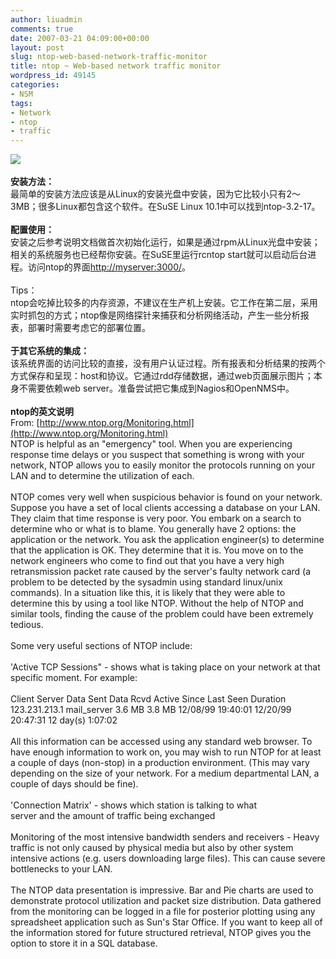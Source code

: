```yaml
---
author: liuadmin
comments: true
date: 2007-03-21 04:09:00+00:00
layout: post
slug: ntop-web-based-network-traffic-monitor
title: ntop ~ Web-based network traffic monitor
wordpress_id: 49145
categories:
- NSM
tags:
- Network
- ntop
- traffic
---
```


[![](http://www.ntop.org/ntop1.jpg)](http://www.ntop.org/ntop1.jpg)<br /><br />**安装方法：**<br />最简单的安装方法应该是从Linux的安装光盘中安装，因为它比较小只有2～3MB；很多Linux都包含这个软件。在SuSE Linux 10.1中可以找到ntop-3.2-17。<br /><br />**配置使用：**<br />安装之后参考说明文档做首次初始化运行，如果是通过rpm从Linux光盘中安装；相关的系统服务也已经帮你安装。在SuSE里运行rcntop start就可以启动后台进程。访问ntop的界面[http://myserver:3000/](http://myserver:3000/)。<br /><br />Tips：<br />ntop会吃掉比较多的内存资源，不建议在生产机上安装。它工作在第二层，采用实时抓包的方式；ntop像是网络探针来捕获和分析网络活动，产生一些分析报表，部署时需要考虑它的部署位置。<br /><br />**于其它系统的集成：**<br />该系统界面的访问比较的直接，没有用户认证过程。所有报表和分析结果的按两个方式保存和呈现：host和协议。它通过rdd存储数据，通过web页面展示图片；本身不需要依赖web server。准备尝试把它集成到Nagios和OpenNMS中。<br /><br />**ntop的英文说明**<br />From: [http://www.ntop.org/Monitoring.html](http://www.ntop.org/Monitoring.html)<br />NTOP is helpful as an "emergency" tool. When you are experiencing response time delays or you suspect that something is wrong with your network, NTOP allows you to easily monitor the protocols running on your LAN and to determine the utilization of each.<br /><br />NTOP comes very well when suspicious behavior is found on your network. Suppose you have a set of local clients accessing a database on your LAN. They claim that time response is very poor. You embark on a search to determine who or what is to blame. You generally have 2 options: the application or the network. You ask the application engineer(s) to determine that the application is OK. They determine that it is. You move on to the network engineers who come to find out that you have a very high retransmission packet rate caused by the server's faulty network card (a problem to be detected by the sysadmin using standard linux/unix commands). In a situation like this, it is likely that they were able to determine this by using a tool like NTOP. Without the help of NTOP and similar tools, finding the cause of the problem could have been extremely tedious.<br /><br />Some very useful sections of NTOP include:<br /><br />'Active TCP Sessions" - shows what is taking place on your network at that specific moment. For example:<br /><br />Client Server Data Sent Data Rcvd Active Since Last Seen Duration<br />123.231.213.1 mail_server 3.6 MB 3.8 MB 12/08/99 19:40:01 12/20/99 20:47:31 12 day(s) 1:07:02<br /><br />All this information can be accessed using any standard web browser. To have enough information to work on, you may wish to run NTOP for at least a couple of days (non-stop) in a production environment. (This may vary depending on the size of your network. For a medium departmental LAN, a couple of days should be fine).<br /><br />'Connection Matrix' - shows which station is talking to what<br />server and the amount of traffic being exchanged<br /><br />Monitoring of the most intensive bandwidth senders and receivers - Heavy traffic is not only caused by physical media but also by other system intensive actions (e.g. users downloading large files). This can cause severe bottlenecks to your LAN.<br /><br />The NTOP data presentation is impressive. Bar and Pie charts are used to demonstrate protocol utilization and packet size distribution. Data gathered from the monitoring can be logged in a file for posterior plotting using any spreadsheet application such as Sun's Star Office. If you want to keep all of the information stored for future structured retrieval, NTOP gives you the option to store it in a SQL database.
